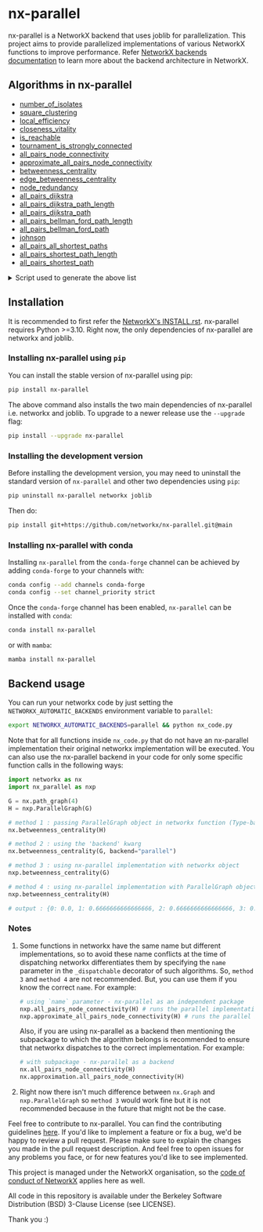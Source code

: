 # nx-parallel

nx-parallel is a NetworkX backend that uses joblib for parallelization. This project aims to provide parallelized implementations of various NetworkX functions to improve performance. Refer [NetworkX backends documentation](https://networkx.org/documentation/latest/reference/backends.html) to learn more about the backend architecture in NetworkX.

## Algorithms in nx-parallel

- [number_of_isolates](https://github.com/networkx/nx-parallel/blob/main/nx_parallel/algorithms/isolate.py#L8)
- [square_clustering](https://github.com/networkx/nx-parallel/blob/main/nx_parallel/algorithms/cluster.py#L10)
- [local_efficiency](https://github.com/networkx/nx-parallel/blob/main/nx_parallel/algorithms/efficiency_measures.py#L9)
- [closeness_vitality](https://github.com/networkx/nx-parallel/blob/main/nx_parallel/algorithms/vitality.py#L9)
- [is_reachable](https://github.com/networkx/nx-parallel/blob/main/nx_parallel/algorithms/tournament.py#L10)
- [tournament_is_strongly_connected](https://github.com/networkx/nx-parallel/blob/main/nx_parallel/algorithms/tournament.py#L54)
- [all_pairs_node_connectivity](https://github.com/networkx/nx-parallel/blob/main/nx_parallel/algorithms/connectivity/connectivity.py#L17)
- [approximate_all_pairs_node_connectivity](https://github.com/networkx/nx-parallel/blob/main/nx_parallel/algorithms/approximation/connectivity.py#L12)
- [betweenness_centrality](https://github.com/networkx/nx-parallel/blob/main/nx_parallel/algorithms/centrality/betweenness.py#L19)
- [edge_betweenness_centrality](https://github.com/networkx/nx-parallel/blob/main/nx_parallel/algorithms/centrality/betweenness.py#L94)
- [node_redundancy](https://github.com/networkx/nx-parallel/blob/main/nx_parallel/algorithms/bipartite/redundancy.py#L11)
- [all_pairs_dijkstra](https://github.com/networkx/nx-parallel/blob/main/nx_parallel/algorithms/shortest_paths/weighted.py#L28)
- [all_pairs_dijkstra_path_length](https://github.com/networkx/nx-parallel/blob/main/nx_parallel/algorithms/shortest_paths/weighted.py#L71)
- [all_pairs_dijkstra_path](https://github.com/networkx/nx-parallel/blob/main/nx_parallel/algorithms/shortest_paths/weighted.py#L121)
- [all_pairs_bellman_ford_path_length](https://github.com/networkx/nx-parallel/blob/main/nx_parallel/algorithms/shortest_paths/weighted.py#L164)
- [all_pairs_bellman_ford_path](https://github.com/networkx/nx-parallel/blob/main/nx_parallel/algorithms/shortest_paths/weighted.py#L209)
- [johnson](https://github.com/networkx/nx-parallel/blob/main/nx_parallel/algorithms/shortest_paths/weighted.py#L252)
- [all_pairs_all_shortest_paths](https://github.com/networkx/nx-parallel/blob/main/nx_parallel/algorithms/shortest_paths/generic.py#L10)
- [all_pairs_shortest_path_length](https://github.com/networkx/nx-parallel/blob/main/nx_parallel/algorithms/shortest_paths/unweighted.py#L18)
- [all_pairs_shortest_path](https://github.com/networkx/nx-parallel/blob/main/nx_parallel/algorithms/shortest_paths/unweighted.py#L62)

<details>
<summary>Script used to generate the above list</summary>
  
```py
import _nx_parallel as nxp
d = nxp.get_funcs_info() # temporarily add `from .update_get_info import *` to _nx_parallel/__init__.py
for func in d:
    print(f"- [{func}]({d[func]['url']})")
```

</details>

## Installation

It is recommended to first refer the [NetworkX's INSTALL.rst](https://github.com/networkx/networkx/blob/main/INSTALL.rst).
nx-parallel requires Python >=3.10. Right now, the only dependencies of nx-parallel are networkx and joblib.

### Installing nx-parallel using `pip`

You can install the stable version of nx-parallel using pip:

```sh
pip install nx-parallel
```

The above command also installs the two main dependencies of nx-parallel i.e. networkx
and joblib. To upgrade to a newer release use the `--upgrade` flag:

```sh
pip install --upgrade nx-parallel
```

### Installing the development version

Before installing the development version, you may need to uninstall the
standard version of `nx-parallel` and other two dependencies using `pip`:

```sh
pip uninstall nx-parallel networkx joblib
```

Then do:

```sh
pip install git+https://github.com/networkx/nx-parallel.git@main
```

### Installing nx-parallel with conda

Installing `nx-parallel` from the `conda-forge` channel can be achieved by adding `conda-forge` to your channels with:

```sh
conda config --add channels conda-forge
conda config --set channel_priority strict
```

Once the `conda-forge` channel has been enabled, `nx-parallel` can be installed with `conda`:

```sh
conda install nx-parallel
```

or with `mamba`:

```sh
mamba install nx-parallel
```

## Backend usage

You can run your networkx code by just setting the `NETWORKX_AUTOMATIC_BACKENDS` environment variable to `parallel`:

```sh
export NETWORKX_AUTOMATIC_BACKENDS=parallel && python nx_code.py
```

Note that for all functions inside `nx_code.py` that do not have an nx-parallel implementation their original networkx implementation will be executed. You can also use the nx-parallel backend in your code for only some specific function calls in the following ways:

```py
import networkx as nx
import nx_parallel as nxp

G = nx.path_graph(4)
H = nxp.ParallelGraph(G)

# method 1 : passing ParallelGraph object in networkx function (Type-based dispatching)
nx.betweenness_centrality(H)

# method 2 : using the 'backend' kwarg
nx.betweenness_centrality(G, backend="parallel")

# method 3 : using nx-parallel implementation with networkx object
nxp.betweenness_centrality(G)

# method 4 : using nx-parallel implementation with ParallelGraph object
nxp.betweenness_centrality(H)

# output : {0: 0.0, 1: 0.6666666666666666, 2: 0.6666666666666666, 3: 0.0}
```

### Notes

1. Some functions in networkx have the same name but different implementations, so to avoid these name conflicts at the time of dispatching networkx differentiates them by specifying the `name` parameter in the `_dispatchable` decorator of such algorithms. So, `method 3` and `method 4` are not recommended. But, you can use them if you know the correct `name`. For example:

   ```py
   # using `name` parameter - nx-parallel as an independent package
   nxp.all_pairs_node_connectivity(H) # runs the parallel implementation in `connectivity/connectivity`
   nxp.approximate_all_pairs_node_connectivity(H) # runs the parallel implementation in `approximation/connectivity`
   ```

   Also, if you are using nx-parallel as a backend then mentioning the subpackage to which the algorithm belongs is recommended to ensure that networkx dispatches to the correct implementation. For example:

   ```py
   # with subpackage - nx-parallel as a backend
   nx.all_pairs_node_connectivity(H)
   nx.approximation.all_pairs_node_connectivity(H)
   ```

2. Right now there isn't much difference between `nx.Graph` and `nxp.ParallelGraph` so `method 3` would work fine but it is not recommended because in the future that might not be the case.

Feel free to contribute to nx-parallel. You can find the contributing guidelines [here](./CONTRIBUTING.md). If you'd like to implement a feature or fix a bug, we'd be happy to review a pull request. Please make sure to explain the changes you made in the pull request description. And feel free to open issues for any problems you face, or for new features you'd like to see implemented.

This project is managed under the NetworkX organisation, so the [code of conduct of NetworkX](https://github.com/networkx/networkx/blob/main/CODE_OF_CONDUCT.rst) applies here as well.

All code in this repository is available under the Berkeley Software Distribution (BSD) 3-Clause License (see LICENSE).

Thank you :)
